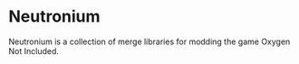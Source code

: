# Neutronium
Neutronium is a collection of merge libraries for modding the game Oxygen Not Included.
